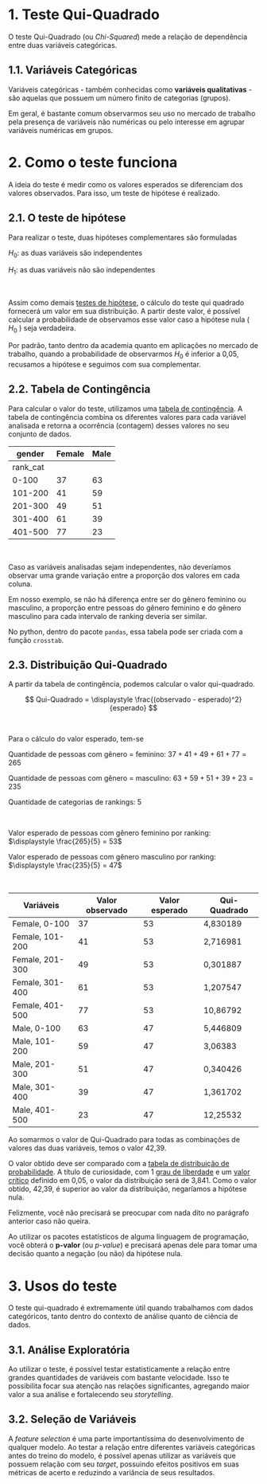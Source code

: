 # 1. Teste Qui-Quadrado

O teste Qui-Quadrado (ou *Chi-Squared*) mede a relação de dependência entre duas variáveis categóricas.

## 1.1. Variáveis Categóricas

Variáveis categóricas - também conhecidas como __variáveis qualitativas__ - são aquelas que possuem um número finito de categorias (grupos).

Em geral, é bastante comum observarmos seu uso no mercado de trabalho pela presença de variáveis não numéricas ou pelo interesse em agrupar variáveis numéricas em grupos.

# 2. Como o teste funciona

A ideia do teste é medir como os valores esperados se diferenciam dos valores observados. Para isso, um teste de hipótese é realizado.

## 2.1. O teste de hipótese

Para realizar o teste, duas hipóteses complementares são formuladas

$H_0:$ as duas variáveis são independentes

$H_1:$ as duas variáveis não são independentes

<br>

Assim como demais [testes de hipótese](https://www.inf.ufsc.br/~andre.zibetti/probabilidade/teste-de-hipoteses.html), o cálculo do teste qui quadrado fornecerá um valor em sua distribuição. A partir deste valor, é possível calcular a probabilidade de observamos esse valor caso a hipótese nula ( $H_0$ ) seja verdadeira.

Por padrão, tanto dentro da academia quanto em aplicações no mercado de trabalho, quando a probabilidade de observarmos $H_0$ é inferior a 0,05, recusamos a hipótese e seguimos com sua complementar.

## 2.2. Tabela de Contingência

Para calcular o valor do teste, utilizamos uma [tabela de contingência](https://pt.khanacademy.org/math/statistics-probability/analyzing-categorical-data/two-way-tables-for-categorical-data/a/two-way-tables-review). A tabela de contingência combina os diferentes valores para cada variável analisada e retorna a ocorrência (contagem) desses valores no seu conjunto de dados.

| gender | Female | Male |
| --- | --- | --- |
| rank_cat |  |  |
| 0-100 | 37 | 63 |
| 101-200 | 41 | 59 |
| 201-300 | 49 | 51 |
| 301-400 | 61 | 39 |
| 401-500 | 77 | 23 |

<br>

Caso as variáveis analisadas sejam independentes, não deveríamos observar uma grande variação entre a proporção dos valores em cada coluna.

Em nosso exemplo, se não há diferença entre ser do gênero feminino ou masculino, a proporção entre pessoas do gênero feminino e do gênero masculino para cada intervalo de ranking deveria ser similar.

No python, dentro do pacote `pandas`, essa tabela pode ser criada com a função `crosstab`.

## 2.3. Distribuição Qui-Quadrado

A partir da tabela de contingência, podemos calcular o valor qui-quadrado.

$$
Qui-Quadrado = \displaystyle \frac{(observado - esperado)^2}{esperado}
$$

<br>

Para o cálculo do valor esperado, tem-se

Quantidade de pessoas com gênero = feminino: $37 + 41 + 49 + 61 + 77 = 265$

Quantidade de pessoas com gênero = masculino: $63 + 59 + 51 + 39 + 23 = 235$

Quantidade de categorias de rankings: $5$ 

<br>

Valor esperado de pessoas com gênero feminino por ranking: $\displaystyle \frac{265}{5} = 53$

Valor esperado de pessoas com gênero masculino por ranking: $\displaystyle \frac{235}{5} = 47$

<br>

| Variáveis | Valor observado | Valor esperado | Qui-Quadrado |
| --- | --- | --- | --- |
| Female, 0-100 | 37 | 53 | 4,830189 |
| Female, 101-200 | 41 | 53 | 2,716981 |
| Female, 201-300 | 49 | 53 | 0,301887 |
| Female, 301-400 | 61 | 53 | 1,207547 |
| Female, 401-500 | 77 | 53 | 10,86792 |
| Male, 0-100 | 63 | 47 | 5,446809 |
| Male, 101-200 | 59 | 47 | 3,06383 |
| Male, 201-300 | 51 | 47 | 0,340426 |
| Male, 301-400 | 39 | 47 | 1,361702 |
| Male, 401-500 | 23 | 47 | 12,25532 |

Ao somarmos o valor de Qui-Quadrado para todas as combinações de valores das duas variáveis, temos o valor 42,39. 

O valor obtido deve ser comparado com a [tabela de distribuição de probabilidade](https://www.ime.unicamp.br/~cnaber/Tabela%20da%20Qui-quadrado.pdf). A título de curiosidade, com 1 [grau de liberdade](https://blog.minitab.com/pt/quais-sao-os-graus-de-liberdade-nas-estatisticas) e um [valor crítico](https://support.minitab.com/pt-br/minitab/20/help-and-how-to/statistics/basic-statistics/supporting-topics/basics/what-is-a-critical-value/) definido em 0,05, o valor da distribuição será de 3,841. Como o valor obtido, 42,39, é superior ao valor da distribuição, negaríamos a hipótese nula.

Felizmente, você não precisará se preocupar com nada dito no parágrafo anterior caso não queira.

Ao utilizar os pacotes estatísticos de alguma linguagem de programação, você obterá o **p-valor** (ou *p-value*) e precisará apenas dele para tomar uma decisão quanto a negação (ou não) da hipótese nula. 

# 3. Usos do teste

O teste qui-quadrado é extremamente útil quando trabalhamos com dados categóricos, tanto dentro do contexto de análise quanto de ciência de dados.

## 3.1. Análise Exploratória

Ao utilizar o teste, é possível testar estatisticamente a relação entre grandes quantidades de variáveis com bastante velocidade. Isso te possibilita focar sua atenção nas relações significantes, agregando maior valor a sua análise e fortalecendo seu *storytelling*.

## 3.2. Seleção de Variáveis

A *feature selection* é uma parte importantíssima do desenvolvimento de qualquer modelo. Ao testar a relação entre diferentes variáveis categóricas antes do treino do modelo, é possível apenas utilizar as variáveis que possuem relação com seu *target*, possuindo efeitos positivos em suas métricas de acerto e reduzindo a variância de seus resultados.
